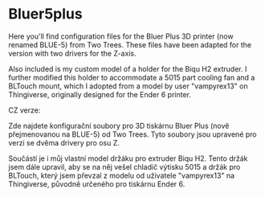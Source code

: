# Bluer5plus

Here you'll find configuration files for the Bluer Plus 3D printer (now renamed BLUE-5) from Two Trees. These files have been adapted for the version with two drivers for the Z-axis.

Also included is my custom model of a holder for the Biqu H2 extruder. I further modified this holder to accommodate a 5015 part cooling fan and a BLTouch mount, which I adopted from a model by user "vampyrex13" on Thingiverse, originally designed for the Ender 6 printer.

CZ verze:


Zde najdete konfigurační soubory pro 3D tiskárnu Bluer Plus (nově přejmenovanou na BLUE-5) od Two Trees. Tyto soubory jsou upravené pro verzi se dvěma drivery pro osu Z.

Součástí je i můj vlastní model držáku pro extruder Biqu H2. Tento držák jsem dále upravil, aby se na něj vešel chladič výtisku 5015 a držák pro BLTouch, který jsem převzal z modelu od uživatele "vampyrex13" na Thingiverse, původně určeného pro tiskárnu Ender 6.

